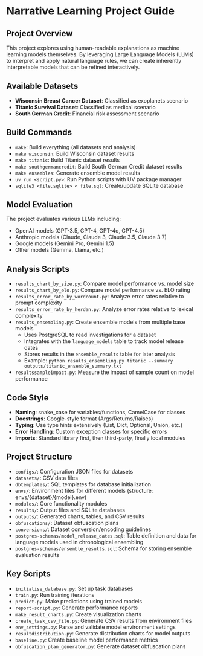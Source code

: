 # Narrative Learning Project Guide

## Project Overview
This project explores using human-readable explanations as machine learning models themselves. By leveraging Large Language Models (LLMs) to interpret and apply natural language rules, we can create inherently interpretable models that can be refined interactively.

## Available Datasets
- **Wisconsin Breast Cancer Dataset**: Classified as exoplanets scenario
- **Titanic Survival Dataset**: Classified as medical scenario
- **South German Credit**: Financial risk assessment scenario

## Build Commands
- `make`: Build everything (all datasets and analysis)
- `make wisconsin`: Build Wisconsin dataset results
- `make titanic`: Build Titanic dataset results
- `make southgermancredit`: Build South German Credit dataset results
- `make ensembles`: Generate ensemble model results
- `uv run <script.py>`: Run Python scripts with UV package manager
- `sqlite3 <file.sqlite> < file.sql`: Create/update SQLite database

## Model Evaluation
The project evaluates various LLMs including:
- OpenAI models (GPT-3.5, GPT-4, GPT-4o, GPT-4.5)
- Anthropic models (Claude, Claude 3, Claude 3.5, Claude 3.7)
- Google models (Gemini Pro, Gemini 1.5)
- Other models (Gemma, Llama, etc.)

## Analysis Scripts
- `results_chart_by_size.py`: Compare model performance vs. model size
- `results_chart_by_elo.py`: Compare model performance vs. ELO rating
- `results_error_rate_by_wordcount.py`: Analyze error rates relative to prompt complexity
- `results_error_rate_by_herdan.py`: Analyze error rates relative to lexical complexity
- `results_ensembling.py`: Create ensemble models from multiple base models
  - Uses PostgreSQL to read investigations for a dataset
  - Integrates with the `language_models` table to track model release dates
  - Stores results in the `ensemble_results` table for later analysis
  - Example: `python results_ensembling.py titanic --summary outputs/titanic_ensemble_summary.txt`
- `resultssampleimpact.py`: Measure the impact of sample count on model performance

## Code Style
- **Naming**: snake_case for variables/functions, CamelCase for classes
- **Docstrings**: Google-style format (Args/Returns/Raises)
- **Typing**: Use type hints extensively (List, Dict, Optional, Union, etc.)
- **Error Handling**: Custom exception classes for specific errors
- **Imports**: Standard library first, then third-party, finally local modules

## Project Structure
- `configs/`: Configuration JSON files for datasets
- `datasets/`: CSV data files
- `dbtemplates/`: SQL templates for database initialization
- `envs/`: Environment files for different models (structure: envs/{dataset}/{model}.env)
- `modules/`: Core functionality modules
- `results/`: Output files and SQLite databases
- `outputs/`: Generated charts, tables, and CSV results
- `obfuscations/`: Dataset obfuscation plans
- `conversions/`: Dataset conversion/encoding guidelines
- `postgres-schemas/model_release_dates.sql`: Table definition and data for language models used in chronological ensembling
- `postgres-schemas/ensemble_results.sql`: Schema for storing ensemble evaluation results

## Key Scripts
- `initialise_database.py`: Set up task databases
- `train.py`: Run training iterations
- `predict.py`: Make predictions using trained models
- `report-script.py`: Generate performance reports
- `make_result_charts.py`: Create visualization charts
- `create_task_csv_file.py`: Generate CSV results from environment files
- `env_settings.py`: Parse and validate model environment settings
- `resultdistribution.py`: Generate distribution charts for model outputs
- `baseline.py`: Create baseline model performance metrics
- `obfuscation_plan_generator.py`: Generate dataset obfuscation plans